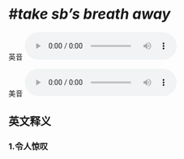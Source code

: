 # ***\#take sb’s breath away*** 
英音
<audio src="./media/take sb’s breath away1_AAC.aac" controls="controls"></audio>

美音
<audio src="./media/take sb’s breath away2_AAC.aac" controls="controls"></audio>



  

英文释义
---
### 1.**令人惊叹**  



